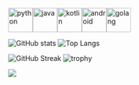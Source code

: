 <img src="https://cdn.iconscout.com/icon/free/png-256/python-3521655-2945099.png" alt="python" width="50"><img src="https://cdn.iconscout.com/icon/free/png-128/java-2038875-1720088.png" alt="java" width="50"><img src="https://cdn.iconscout.com/icon/free/png-256/kotlin-283155.png" alt="kotlin" width="50"><img src="https://cdn.iconscout.com/icon/free/png-256/android-3521272-2944776.png" alt="android" width="50"><img src="https://hsto.org/webt/5b/2e/6a/5b2e6a4a389cc942256392.png" alt="golang" width="50">

![GitHub stats](https://github-readme-stats.vercel.app/api?username=Aleksey-Voko&theme=gotham&show_icons=true&count_private=true&hide_title=true)
![Top Langs](https://github-readme-stats.vercel.app/api/top-langs/?username=Aleksey-Voko&layout=default&theme=gotham&hide=html&card_width=340)

![GitHub Streak](http://github-readme-streak-stats.herokuapp.com?user=Aleksey-Voko&theme=gotham&date_format=M%20j%5B%2C%20Y%5D)
![trophy](https://github-profile-trophy.vercel.app/?username=Aleksey-Voko&theme=onestar&column=3&row=2)

![](https://komarev.com/ghpvc/?username=Aleksey-Voko)

<!--
**Aleksey-Voko/Aleksey-Voko** is a ✨ _special_ ✨ repository because its `README.md` (this file) appears on your GitHub profile.

Here are some ideas to get you started:

- 🔭 I’m currently working on ...
- 🌱 I’m currently learning ...
- 👯 I’m looking to collaborate on ...
- 🤔 I’m looking for help with ...
- 💬 Ask me about ...
- 📫 How to reach me: ...
- 😄 Pronouns: ...
- ⚡ Fun fact: ...
-->
